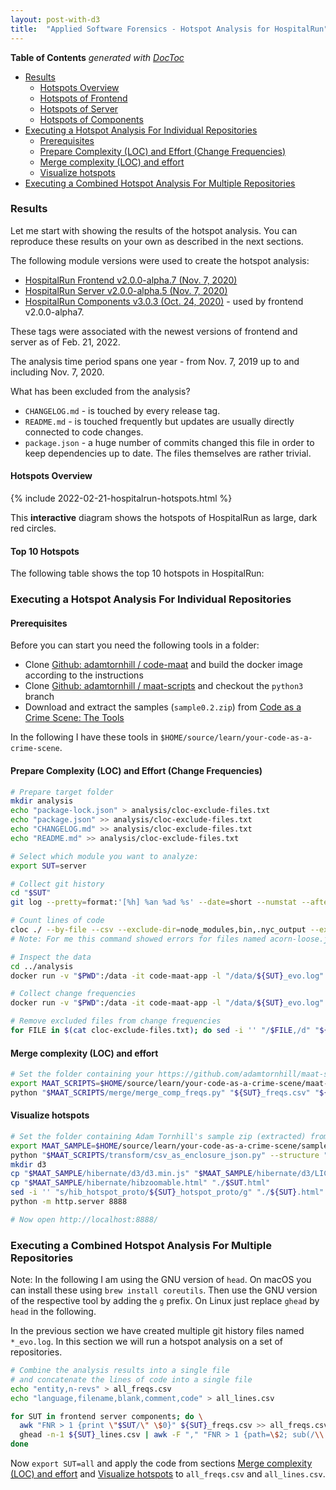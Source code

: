 ```yaml
---
layout: post-with-d3
title:  "Applied Software Forensics - Hotspot Analysis for HospitalRun"
---
```


<!-- START doctoc generated TOC please keep comment here to allow auto update -->
<!-- DON'T EDIT THIS SECTION, INSTEAD RE-RUN doctoc TO UPDATE -->
**Table of Contents**  *generated with [DocToc](https://github.com/thlorenz/doctoc)*

- [Results](#results)
  - [Hotspots Overview](#hotspots-overview)
  - [Hotspots of Frontend](#hotspots-of-frontend)
  - [Hotspots of Server](#hotspots-of-server)
  - [Hotspots of Components](#hotspots-of-components)
- [Executing a Hotspot Analysis For Individual Repositories](#executing-a-hotspot-analysis-for-individual-repositories)
  - [Prerequisites](#prerequisites)
  - [Prepare Complexity (LOC) and Effort (Change Frequencies)](#prepare-complexity-loc-and-effort-change-frequencies)
  - [Merge complexity (LOC) and effort](#merge-complexity-loc-and-effort)
  - [Visualize hotspots](#visualize-hotspots)
- [Executing a Combined Hotspot Analysis For Multiple Repositories](#executing-a-combined-hotspot-analysis-for-multiple-repositories)

<!-- END doctoc generated TOC please keep comment here to allow auto update -->

### Results

Let me start with showing the results of the hotspot analysis. You can reproduce these results on your own as described in the next sections.

The following module versions were used to create the hotspot analysis:

- [HospitalRun Frontend v2.0.0-alpha.7 (Nov. 7, 2020)](https://github.com/HospitalRun/hospitalrun-frontend/tree/v2.0.0-alpha.7)
- [HospitalRun Server v2.0.0-alpha.5 (Nov. 7, 2020)](https://github.com/HospitalRun/hospitalrun-server/tree/v2.0.0-alpha.5)
- [HospitalRun Components v3.0.3  (Oct. 24, 2020)](https://github.com/HospitalRun/components/tree/v3.0.3) - used by frontend v2.0.0-alpha7.

These tags were associated with the newest versions of frontend and server as of Feb. 21, 2022.

The analysis time period spans one year - from Nov. 7, 2019 up to and including Nov. 7, 2020.

What has been excluded from the analysis?

- `CHANGELOG.md` - is touched by every release tag.
- `README.md` - is touched frequently but updates are usually directly connected to code changes.
- `package.json` - a huge number of commits changed this file in order to keep dependencies up to date. The files themselves are rather trivial.

#### Hotspots Overview

{% include 2022-02-21-hospitalrun-hotspots.html %}

This **interactive** diagram shows the hotspots of HospitalRun as large, dark red circles.

#### Top 10 Hotspots

The following table shows the top 10 hotspots in HospitalRun:

<!-- {% assign row = site.data.hospitalrun[0] %}
{{ row[module] }} -->

### Executing a Hotspot Analysis For Individual Repositories

#### Prerequisites

Before you can start you need the following tools in a folder:

- Clone [Github: adamtornhill / code-maat](https://github.com/adamtornhill/code-maat) and build the docker image according to the instructions
- Clone [Github: adamtornhill / maat-scripts](https://github.com/adamtornhill/maat-scripts) and checkout the `python3` branch
- Download and extract the samples (`sample0.2.zip`) from [Code as a Crime Scene: The Tools](https://adamtornhill.com/code/crimescenetools.htm)

In the following I have these tools in `$HOME/source/learn/your-code-as-a-crime-scene`.

#### Prepare Complexity (LOC) and Effort (Change Frequencies)

```sh
# Prepare target folder
mkdir analysis
echo "package-lock.json" > analysis/cloc-exclude-files.txt
echo "package.json" >> analysis/cloc-exclude-files.txt
echo "CHANGELOG.md" >> analysis/cloc-exclude-files.txt
echo "README.md" >> analysis/cloc-exclude-files.txt

# Select which module you want to analyze:
export SUT=server

# Collect git history
cd "$SUT"
git log --pretty=format:'[%h] %an %ad %s' --date=short --numstat --after=2019-11-06 --before=2020-11-08 > "../analysis/${SUT}_evo.log"

# Count lines of code
cloc ./ --by-file --csv --exclude-dir=node_modules,bin,.nyc_output --exclude-list-file=../analysis/cloc-exclude-files.txt --quiet "--report-file=../analysis/${SUT}_lines.csv"
# Note: For me this command showed errors for files named acorn-loose.js, acorn-loose.mjs, acorn-loose.es.js

# Inspect the data
cd ../analysis
docker run -v "$PWD":/data -it code-maat-app -l "/data/${SUT}_evo.log" -c git -a summary

# Collect change frequencies
docker run -v "$PWD":/data -it code-maat-app -l "/data/${SUT}_evo.log" -c git -a revisions > "${SUT}_freqs.csv"

# Remove excluded files from change frequencies
for FILE in $(cat cloc-exclude-files.txt); do sed -i '' "/$FILE,/d" "${SUT}_freqs.csv"; done
```

#### Merge complexity (LOC) and effort

```sh
# Set the folder containing your https://github.com/adamtornhill/maat-scripts python3 branch checkout
export MAAT_SCRIPTS=$HOME/source/learn/your-code-as-a-crime-scene/maat-scripts
python "$MAAT_SCRIPTS/merge/merge_comp_freqs.py" "${SUT}_freqs.csv" "${SUT}_lines.csv"
```

#### Visualize hotspots

```sh
# Set the folder containing Adam Tornhill's sample zip (extracted) from https://adamtornhill.com/code/crimescenetools.htm
export MAAT_SAMPLE=$HOME/source/learn/your-code-as-a-crime-scene/sample
python "$MAAT_SCRIPTS/transform/csv_as_enclosure_json.py" --structure "${SUT}_lines.csv" --weights "${SUT}_freqs.csv" --weightcolumn 1 > "${SUT}_hotspot_proto.json"
mkdir d3
cp "$MAAT_SAMPLE/hibernate/d3/d3.min.js" "$MAAT_SAMPLE/hibernate/d3/LICENSE" ./d3/
cp "$MAAT_SAMPLE/hibernate/hibzoomable.html" "./$SUT.html"
sed -i '' "s/hib_hotspot_proto/${SUT}_hotspot_proto/g" "./${SUT}.html"
python -m http.server 8888

# Now open http://localhost:8888/
```

### Executing a Combined Hotspot Analysis For Multiple Repositories

Note: In the following I am using the GNU version of `head`. On macOS you can install these using `brew install coreutils`. Then use the GNU version of the respective tool by adding the `g` prefix. On Linux just replace `ghead` by `head` in the following.

In the previous section we have created multiple git history files named `*_evo.log`. In this section we will run a hotspot analysis on a set of repositories.

```sh
# Combine the analysis results into a single file
# and concatenate the lines of code into a single file
echo "entity,n-revs" > all_freqs.csv
echo "language,filename,blank,comment,code" > all_lines.csv

for SUT in frontend server components; do \
  awk "FNR > 1 {print \"$SUT/\" \$0}" ${SUT}_freqs.csv >> all_freqs.csv; \
  ghead -n-1 ${SUT}_lines.csv | awk -F "," "FNR > 1 {path=\$2; sub(/\\.\\//, \"$SUT/\", path); print \$1 \",\" path \",\" \$3 \",\" \$4 \",\" \$5}" >> all_lines.csv; \
done
```

Now `export SUT=all` and apply the code from sections [Merge complexity (LOC) and effort](#merge-complexity-loc-and-effort) and [Visualize hotspots](#visualize-hotspots) to `all_freqs.csv` and `all_lines.csv`.
